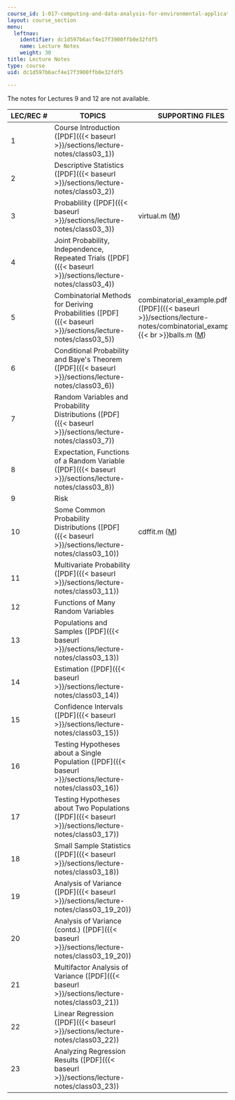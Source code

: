 ```yaml
---
course_id: 1-017-computing-and-data-analysis-for-environmental-applications-fall-2003
layout: course_section
menu:
  leftnav:
    identifier: dc1d597b6acf4e17f3900ffb0e32fdf5
    name: Lecture Notes
    weight: 30
title: Lecture Notes
type: course
uid: dc1d597b6acf4e17f3900ffb0e32fdf5

---
```


The notes for Lectures 9 and 12 are not available.

| LEC/REC # | TOPICS | SUPPORTING FILES |
| --- | --- | --- |
| 1 | Course Introduction ([PDF]({{< baseurl >}}/sections/lecture-notes/class03_1)) | &nbsp; |
| 2 | Descriptive Statistics ([PDF]({{< baseurl >}}/sections/lecture-notes/class03_2)) | &nbsp; |
| 3 | Probablility ([PDF]({{< baseurl >}}/sections/lecture-notes/class03_3)) | virtual.m ([M](/courses/civil-and-environmental-engineering/1-017-computing-and-data-analysis-for-environmental-applications-fall-2003/lecture-notes/virtual.m)) |
| 4 | Joint Probability, Independence, Repeated Trials ([PDF]({{< baseurl >}}/sections/lecture-notes/class03_4)) | &nbsp; |
| 5 | Combinatorial Methods for Deriving Probabilities ([PDF]({{< baseurl >}}/sections/lecture-notes/class03_5)) | combinatorial\_example.pdf ([PDF]({{< baseurl >}}/sections/lecture-notes/combinatorial_examples))  {{< br >}}balls.m ([M](/courses/civil-and-environmental-engineering/1-017-computing-and-data-analysis-for-environmental-applications-fall-2003/lecture-notes/balls.m)) |
| 6 | Conditional Probability and Baye's Theorem ([PDF]({{< baseurl >}}/sections/lecture-notes/class03_6)) | &nbsp; |
| 7 | Random Variables and Probability Distributions ([PDF]({{< baseurl >}}/sections/lecture-notes/class03_7)) | &nbsp; |
| 8 | Expectation, Functions of a Random Variable ([PDF]({{< baseurl >}}/sections/lecture-notes/class03_8)) | &nbsp; |
| 9 | Risk | &nbsp; |
| 10 | Some Common Probability Distributions ([PDF]({{< baseurl >}}/sections/lecture-notes/class03_10)) | cdffit.m ([M](/courses/civil-and-environmental-engineering/1-017-computing-and-data-analysis-for-environmental-applications-fall-2003/lecture-notes/cdffit.m)) |
| 11 | Multivariate Probability ([PDF]({{< baseurl >}}/sections/lecture-notes/class03_11)) | &nbsp; |
| 12 | Functions of Many Random Variables | &nbsp; |
| 13 | Populations and Samples ([PDF]({{< baseurl >}}/sections/lecture-notes/class03_13)) | &nbsp; |
| 14 | Estimation ([PDF]({{< baseurl >}}/sections/lecture-notes/class03_14)) | &nbsp; |
| 15 | Confidence Intervals ([PDF]({{< baseurl >}}/sections/lecture-notes/class03_15)) | &nbsp; |
| 16 | Testing Hypotheses about a Single Population ([PDF]({{< baseurl >}}/sections/lecture-notes/class03_16)) | &nbsp; |
| 17 | Testing Hypotheses about Two Populations ([PDF]({{< baseurl >}}/sections/lecture-notes/class03_17)) | &nbsp; |
| 18 | Small Sample Statistics ([PDF]({{< baseurl >}}/sections/lecture-notes/class03_18)) | &nbsp; |
| 19 | Analysis of Variance ([PDF]({{< baseurl >}}/sections/lecture-notes/class03_19_20)) | &nbsp; |
| 20 | Analysis of Variance (contd.) ([PDF]({{< baseurl >}}/sections/lecture-notes/class03_19_20)) | &nbsp; |
| 21 | Multifactor Analysis of Variance ([PDF]({{< baseurl >}}/sections/lecture-notes/class03_21)) | &nbsp; |
| 22 | Linear Regression ([PDF]({{< baseurl >}}/sections/lecture-notes/class03_22)) | &nbsp; |
| 23 | Analyzing Regression Results ([PDF]({{< baseurl >}}/sections/lecture-notes/class03_23)) |